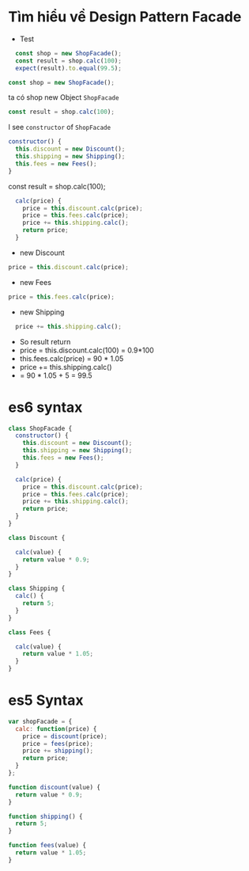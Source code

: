 # Tìm hiểu về Design Pattern Facade
- Test 
``` javascript
  const shop = new ShopFacade();
  const result = shop.calc(100);
  expect(result).to.equal(99.5);
```
``` javascript
const shop = new ShopFacade();
```
ta có shop new Object `ShopFacade`
``` javascript
const result = shop.calc(100);
```
I see `constructor` of `ShopFacade`
``` javascript
constructor() {
  this.discount = new Discount();
  this.shipping = new Shipping();
  this.fees = new Fees();
}
```
const result = shop.calc(100);

```javascript
  calc(price) {
    price = this.discount.calc(price);
    price = this.fees.calc(price);
    price += this.shipping.calc();
    return price;
  }
```
- new Discount
``` javascript
price = this.discount.calc(price);
```
- new Fees 
``` javascript
price = this.fees.calc(price);
```
- new Shipping

``` javascript
  price += this.shipping.calc();
```
  - So result return
  - price = this.discount.calc(100) = 0.9*100
  - this.fees.calc(price) = 90 * 1.05
  - price += this.shipping.calc()
  - = 90 * 1.05 + 5 = 99.5
  
# es6 syntax
``` javascript
class ShopFacade {
  constructor() {
    this.discount = new Discount();
    this.shipping = new Shipping();
    this.fees = new Fees();
  }

  calc(price) {
    price = this.discount.calc(price);
    price = this.fees.calc(price);
    price += this.shipping.calc();
    return price;
  }
}

class Discount {

  calc(value) {
    return value * 0.9;
  }
}

class Shipping {
  calc() {
    return 5;
  }
}

class Fees {

  calc(value) {
    return value * 1.05;
  }
}
```
# es5 Syntax
```javascript
var shopFacade = {
  calc: function(price) {
    price = discount(price);
    price = fees(price);
    price += shipping();
    return price;
  }
};

function discount(value) {
  return value * 0.9;
}

function shipping() {
  return 5;
}

function fees(value) {
  return value * 1.05;
}

```